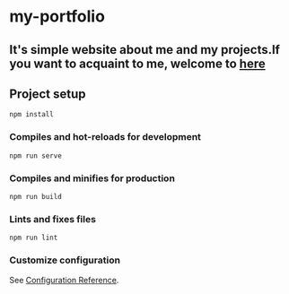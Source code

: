# my-portfolio

## It's simple website about me and my projects.If you want to acquaint to me, welcome to <a href='http://findmatthew.com/'>here</a>

## Project setup
```
npm install
```

### Compiles and hot-reloads for development
```
npm run serve
```

### Compiles and minifies for production
```
npm run build
```

### Lints and fixes files
```
npm run lint
```

### Customize configuration
See [Configuration Reference](https://cli.vuejs.org/config/).
